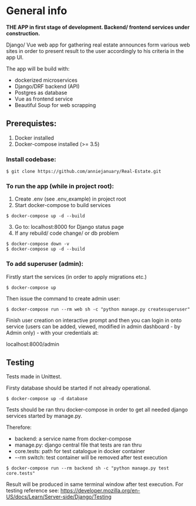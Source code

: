 # General info

<strong>THE APP in first stage of development. Backend/ frontend services under construction.</strong>

Django/ Vue web app for gathering real estate announces form various web sites in order to present result to the user accordingly to his criteria in the app UI.

The app will be build with:

- dockerized microservices
- Django/DRF backend (API)
- Postgres as database
- Vue as frontend service
- Beautiful Soup for web scrapping

## Prerequistes:

1. Docker installed
2. Docker-compose installed (>= 3.5)


### Install codebase:

```
$ git clone https://github.com/anniejanuary/Real-Estate.git
```

### To run the app (while in project root):

1. Create .env (see .env_example) in project root
2. Start docker-compose to build services

```
$ docker-compose up -d --build
```

3. Go to: localhost:8000 for Django status page
4. If any rebuild/ code change/ or db problem

```
$ docker-compose down -v
$ docker-compose up -d --build
```

### To add superuser (admin):

Firstly start the services (in order to apply migrations etc.)

```
$ docker-compose up
```
Then issue the command to create admin user:

```
$ docker-compose run --rm web sh -c "python manage.py createsuperuser"
```

Finish user creation on interactive prompt and then you can login in onto service (users can be added, viewed, modified in admin dashboard - by Admin only) - with your credentials at:

localhost:8000/admin


## Testing

Tests made in Unittest.

Firsty database should be started if not already operational.

```
$ docker-compose up -d database
```
Tests should be ran thru docker-compose in order to get all needed django services started by manage.py.

Therefore:

- backend: a service name from docker-compose
- manage.py: django central file that tests are ran thru
- core.tests: path for test catalogue in docker container
- --rm switch: test container will be removed after test execution

```
$ docker-compose run --rm backend sh -c "python manage.py test core.tests"
```

Result will be produced in same terminal window after test execution.
For testing reference see: https://developer.mozilla.org/en-US/docs/Learn/Server-side/Django/Testing